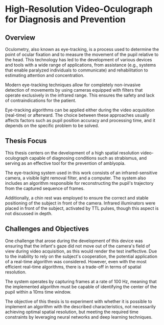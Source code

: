 # High-Resolution Video-Oculograph for Diagnosis and Prevention

## Overview
Oculometry, also known as eye-tracking, is a process used to determine the point of ocular fixation and to measure the movement of the pupil relative to the head. This technology has led to the development of various devices and tools with a wide range of applications, from assistance (e.g., systems that enable paralyzed individuals to communicate) and rehabilitation to estimating attention and concentration.

Modern eye-tracking techniques allow for completely non-invasive detection of movements by using cameras equipped with filters that operate exclusively in the infrared range. This ensures the safety and lack of contraindications for the patient.

Eye-tracking algorithms can be applied either during the video acquisition (real-time) or afterward. The choice between these approaches usually affects factors such as pupil position accuracy and processing time, and it depends on the specific problem to be solved.

## Thesis Focus
This thesis centers on the development of a high spatial resolution video-oculograph capable of diagnosing conditions such as strabismus, and serving as an effective tool for the prevention of amblyopia.

The eye-tracking system used in this work consists of an infrared-sensitive camera, a visible light removal filter, and a computer. The system also includes an algorithm responsible for reconstructing the pupil's trajectory from the captured sequence of frames.

Additionally, a chin rest was employed to ensure the correct and stable positioning of the subject in front of the camera. Infrared illuminators were placed in front of the subject, activated by TTL pulses, though this aspect is not discussed in depth.

## Challenges and Objectives
One challenge that arose during the development of this device was ensuring that the infant's gaze did not move out of the camera's field of view during video acquisition, as this would render the test ineffective. Due to the inability to rely on the subject's cooperation, the potential application of a real-time algorithm was considered. However, even with the most efficient real-time algorithms, there is a trade-off in terms of spatial resolution.

The system operates by capturing frames at a rate of 100 Hz, meaning that the implemented algorithm must be capable of identifying the center of the pupil within a 10ms time window.

The objective of this thesis is to experiment with whether it is possible to implement an algorithm with the described characteristics, not necessarily achieving optimal spatial resolution, but meeting the required time constraints by leveraging neural networks and deep learning techniques.
